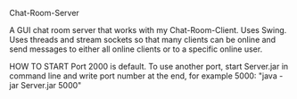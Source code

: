 ﻿Chat-Room-Server

A GUI chat room server that works with my Chat-Room-Client. Uses Swing.
Uses threads and stream sockets so that many clients can be online and send messages to either all online clients or to a specific online user.

HOW TO START
Port 2000 is default. To use another port, start Server.jar in command line and write port number at the end, for example 5000:
"java -jar Server.jar 5000"
